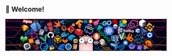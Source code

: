 ## 👋 Welcome!
<p align="center">
  <img align="center" src="./imgs/header.png" style = "width: -webkit-fill-available;"/>
</p>